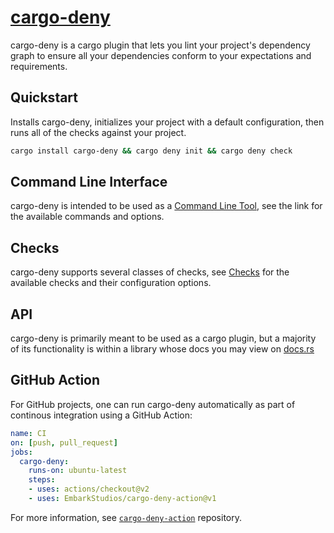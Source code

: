 # [cargo-deny](https://github.com/EmbarkStudios/cargo-deny)

cargo-deny is a cargo plugin that lets you lint your project's dependency graph
to ensure all your dependencies conform to your expectations and requirements.

## Quickstart

Installs cargo-deny, initializes your project with a default configuration,
then runs all of the checks against your project.

```bash
cargo install cargo-deny && cargo deny init && cargo deny check
```

## Command Line Interface

cargo-deny is intended to be used as a [Command Line Tool](cli/index.html),
see the link for the available commands and options.

## Checks

cargo-deny supports several classes of checks, see [Checks](checks/index.html)
for the available checks and their configuration options.

## API

cargo-deny is primarily meant to be used as a cargo plugin, but a majority of
its functionality is within a library whose docs you may view on
[docs.rs](https://docs.rs/cargo-deny)

## GitHub Action

For GitHub projects, one can run cargo-deny automatically as part of continous
integration using a GitHub Action:

```yaml
name: CI
on: [push, pull_request]
jobs:
  cargo-deny:
    runs-on: ubuntu-latest
    steps:
    - uses: actions/checkout@v2
    - uses: EmbarkStudios/cargo-deny-action@v1
```

For more information, see
[`cargo-deny-action`](https://github.com/EmbarkStudios/cargo-deny-action)
repository.
